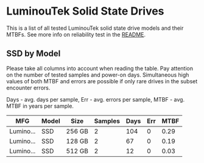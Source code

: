 LuminouTek Solid State Drives
=============================

This is a list of all tested LuminouTek solid state drive models and their MTBFs. See
more info on reliability test in the [README](https://github.com/linuxhw/SMART).

SSD by Model
------------

Please take all columns into account when reading the table. Pay attention on the
number of tested samples and power-on days. Simultaneous high values of both MTBF
and errors are possible if only rare drives in the subset encounter errors.

Days - avg. days per sample,
Err  - avg. errors per sample,
MTBF - avg. MTBF in years per sample.

| MFG       | Model              | Size   | Samples | Days  | Err   | MTBF |
|-----------|--------------------|--------|---------|-------|-------|------|
| Lumino... | SSD                | 256 GB | 2       | 104   | 0     | 0.29   |
| Lumino... | SSD                | 128 GB | 2       | 67    | 0     | 0.19   |
| Lumino... | SSD                | 512 GB | 2       | 12    | 0     | 0.03   |
